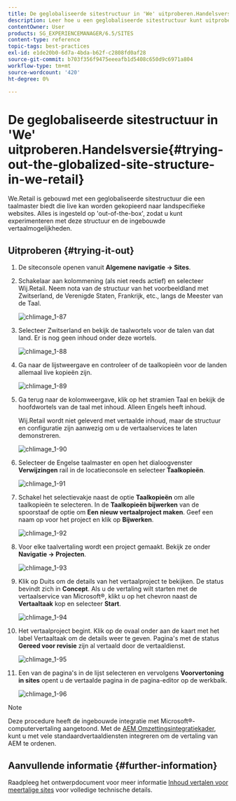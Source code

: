 ```yaml
---
title: De geglobaliseerde sitestructuur in 'We' uitproberen.Handelsversie
description: Leer hoe u een geglobaliseerde sitestructuur kunt uitproberen in Adobe Experience Manager met We.Retail.
contentOwner: User
products: SG_EXPERIENCEMANAGER/6.5/SITES
content-type: reference
topic-tags: best-practices
exl-id: e1de20b0-6d7a-4bda-b62f-c2808fd0af28
source-git-commit: b703f356f9475eeeafb1d5408c650d9c6971a804
workflow-type: tm+mt
source-wordcount: '420'
ht-degree: 0%

---
```


# De geglobaliseerde sitestructuur in &#39;We&#39; uitproberen.Handelsversie{#trying-out-the-globalized-site-structure-in-we-retail}

We.Retail is gebouwd met een geglobaliseerde sitestructuur die een taalmaster biedt die live kan worden gekopieerd naar landspecifieke websites. Alles is ingesteld op &#39;out-of-the-box&#39;, zodat u kunt experimenteren met deze structuur en de ingebouwde vertaalmogelijkheden.

## Uitproberen {#trying-it-out}

1. De siteconsole openen vanuit **Algemene navigatie -> Sites**.
1. Schakelaar aan kolommening (als niet reeds actief) en selecteer Wij.Retail. Neem nota van de structuur van het voorbeeldland met Zwitserland, de Verenigde Staten, Frankrijk, etc., langs de Meester van de Taal.

   ![chlimage_1-87](assets/chlimage_1-87a.png)

1. Selecteer Zwitserland en bekijk de taalwortels voor de talen van dat land. Er is nog geen inhoud onder deze wortels.

   ![chlimage_1-88](assets/chlimage_1-88a.png)

1. Ga naar de lijstweergave en controleer of de taalkopieën voor de landen allemaal live kopieën zijn.

   ![chlimage_1-89](assets/chlimage_1-89a.png)

1. Ga terug naar de kolomweergave, klik op het stramien Taal en bekijk de hoofdwortels van de taal met inhoud. Alleen Engels heeft inhoud.

   Wij.Retail wordt niet geleverd met vertaalde inhoud, maar de structuur en configuratie zijn aanwezig om u de vertaalservices te laten demonstreren.

   ![chlimage_1-90](assets/chlimage_1-90a.png)

1. Selecteer de Engelse taalmaster en open het dialoogvenster **Verwijzingen** rail in de locatieconsole en selecteer **Taalkopieën**.

   ![chlimage_1-91](assets/chlimage_1-91.png)

1. Schakel het selectievakje naast de optie **Taalkopieën** om alle taalkopieën te selecteren. In de **Taalkopieën bijwerken** van de spoorstaaf de optie om **Een nieuw vertaalproject maken**. Geef een naam op voor het project en klik op **Bijwerken**.

   ![chlimage_1-92](assets/chlimage_1-92.png)

1. Voor elke taalvertaling wordt een project gemaakt. Bekijk ze onder **Navigatie -> Projecten**.

   ![chlimage_1-93](assets/chlimage_1-93.png)

1. Klik op Duits om de details van het vertaalproject te bekijken. De status bevindt zich in **Concept**. Als u de vertaling wilt starten met de vertaalservice van Microsoft®, klikt u op het chevron naast de **Vertaaltaak** kop en selecteer **Start**.

   ![chlimage_1-94](assets/chlimage_1-94.png)

1. Het vertaalproject begint. Klik op de ovaal onder aan de kaart met het label Vertaaltaak om de details weer te geven. Pagina&#39;s met de status **Gereed voor revisie** zijn al vertaald door de vertaaldienst.

   ![chlimage_1-95](assets/chlimage_1-95.png)

1. Een van de pagina&#39;s in de lijst selecteren en vervolgens **Voorvertoning in sites** opent u de vertaalde pagina in de pagina-editor op de werkbalk.

   ![chlimage_1-96](assets/chlimage_1-96.png)

>[!NOTE]
>
>Deze procedure heeft de ingebouwde integratie met Microsoft®-computervertaling aangetoond. Met de [AEM Omzettingsintegratiekader](/help/sites-administering/translation.md), kunt u met vele standaardvertaaldiensten integreren om de vertaling van AEM te ordenen.

## Aanvullende informatie {#further-information}

Raadpleeg het ontwerpdocument voor meer informatie [Inhoud vertalen voor meertalige sites](/help/sites-administering/translation.md) voor volledige technische details.
